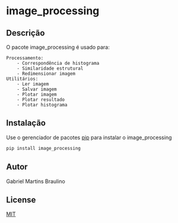 # image_processing

## Descrição
O pacote image_processing é usado para:

    Processamento:
        - Correspondência de histograma
        - Similaridade estrutural
        - Redimensionar imagem
    Utilitários:
        - Ler imagem
        - Salvar imagem
        - Plotar imagem
        - Plotar resultado
        - Plotar histograma

## Instalação

Use o gerenciador de pacotes [pip](https://pip.pypa.io/en/stable/) para instalar o image_processing

```bash
pip install image_processing
```

## Autor
Gabriel Martins Braulino

## License
[MIT](https://choosealicense.com/licenses/mit/)